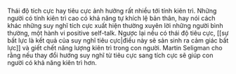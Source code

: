 Thái độ tích cực hay tiêu cực ảnh hưởng rất nhiều tới tính kiên trì. Những người có tính kiên trì cao có khả năng tự khích lệ bản thân, hay nói cách khác những suy nghĩ tích cực xuất hiện thường xuyên lời những người bình thường, một hành vi positive self-talk. Ngược lại nếu có thái độ tiêu cực, [[sự bất lực là kết quả của suy nghĩ tiêu cực|điều này sẽ sản sinh ra cảm giác bất lực]] và giết chết năng lượng kiên trì trong con người. Martin Seligman cho rằng nếu thay đổi hướng suy nghĩ từ tiêu cực sang tích cực sẽ giúp con người có khả năng kiên trì hơn.